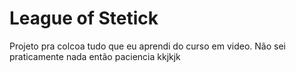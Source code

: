 # League of Stetick
Projeto pra colcoa tudo que eu aprendi do curso em video.
Não sei praticamente nada então paciencia kkjkjk
